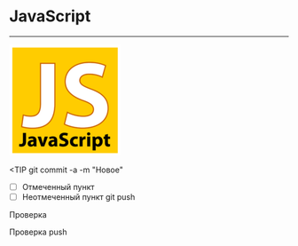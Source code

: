 JavaScript
= 

***

![Изображение](00-javascript/ico/javascriptico.png "Логотип Markdown")

<TIP git commit -a -m "Новое"
- [ ] Отмеченный пункт
- [ ] Неотмеченный пункт
git push

Проверка 

Проверка push
